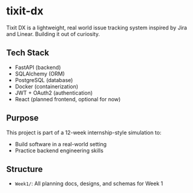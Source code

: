 # tixit-dx

Tixit DX is a lightweight, real world issue tracking system inspired by Jira and Linear.
Building it out of curiosity.

## Tech Stack

- FastAPI (backend)
- SQLAlchemy (ORM)
- PostgreSQL (database)
- Docker (containerization)
- JWT + OAuth2 (authentication)
- React (planned frontend, optional for now)

## Purpose

This project is part of a 12-week internship-style simulation to:
- Build software in a real-world setting
- Practice backend engineering skills

## Structure

- `Week1/`: All planning docs, designs, and schemas for Week 1








